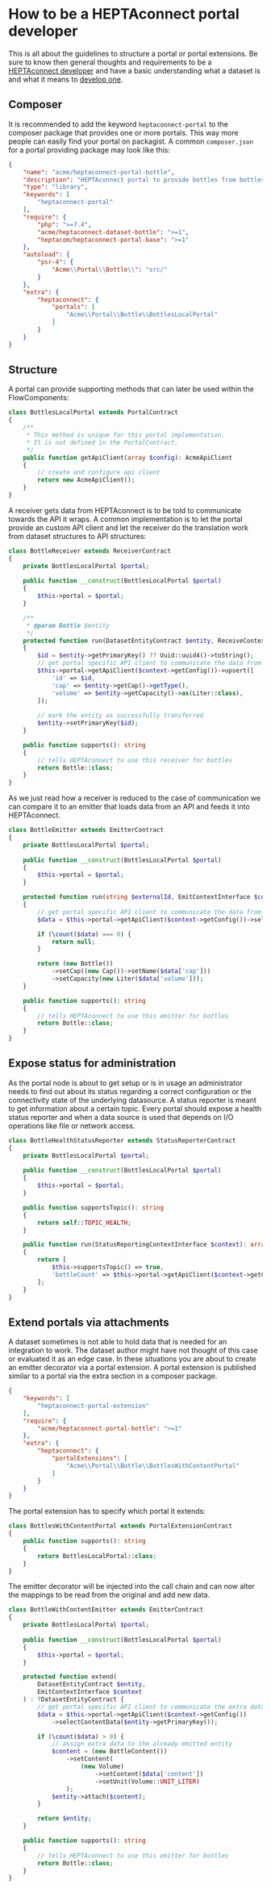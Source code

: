 # How to be a HEPTAconnect portal developer

This is all about the guidelines to structure a portal or portal extensions.
Be sure to know then general thoughts and requirements to be a [HEPTAconnect developer](./001-core-development.md) and have a basic understanding what a dataset is and what it means to [develop one](./002-dataset-development.md).

## Composer

It is recommended to add the keyword `heptaconnect-portal` to the composer package that provides one or more portals.
This way more people can easily find your portal on packagist.
A common `composer.json` for a portal providing package may look like this:

```json
{
    "name": "acme/heptaconnect-portal-bottle",
    "description": "HEPTAconnect portal to provide bottles from bottles.local",
    "type": "library",
    "keywords": [
        "heptaconnect-portal"
    ],
    "require": {
        "php": ">=7.4",
        "acme/heptaconnect-dataset-bottle": ">=1",
        "heptacom/heptaconnect-portal-base": ">=1"
    },
    "autoload": {
        "psr-4": {
            "Acme\\Portal\\Bottle\\": "src/"
        }
    },
    "extra": {
        "heptaconnect": {
            "portals": [
                "Acme\\Portal\\Bottle\\BottlesLocalPortal"
            ]
        }
    }
}
```

## Structure

A portal can provide supporting methods that can later be used within the FlowComponents:

```php
class BottlesLocalPortal extends PortalContract
{
    /**
     * This method is unique for this portal implementation.
     * It is not defined in the PortalContract.
     */
    public function getApiClient(array $config): AcmeApiClient
    {
        // create and configure api client
        return new AcmeApiClient();
    }
}
```

A receiver gets data from HEPTAconnect is to be told to communicate towards the API it wraps.
A common implementation is to let the portal provide an custom API client and let the receiver do the translation work from dataset structures to API structures:

```php
class BottleReceiver extends ReceiverContract
{
    private BottlesLocalPortal $portal;
    
    public function __construct(BottlesLocalPortal $portal)
    {
        $this->portal = $portal;
    }

    /**
     * @param Bottle $entity  
     */
    protected function run(DatasetEntityContract $entity, ReceiveContextInterface $context): void
    {
        $id = $entity->getPrimaryKey() ?? Uuid::uuid4()->toString();
        // get portal specific API client to communicate the data from the contexts configuration
        $this->portal->getApiClient($context->getConfig())->upsert([
            'id' => $id,
            'cap' => $entity->getCap()->getType(),
            'volume' => $entity->getCapacity()->as(Liter::class),
        ]);
        
        // mark the entity as successfully transferred 
        $entity->setPrimaryKey($id);
    }

    public function supports(): string
    {
        // tells HEPTAconnect to use this receiver for bottles
        return Bottle::class;
    }
}
``` 

As we just read how a receiver is reduced to the case of communication we can compare it to an emitter that loads data from an API and feeds it into HEPTAconnect.

```php
class BottleEmitter extends EmitterContract
{
    private BottlesLocalPortal $portal;
    
    public function __construct(BottlesLocalPortal $portal)
    {
        $this->portal = $portal;
    }

    protected function run(string $externalId, EmitContextInterface $context): ?DatasetEntityContract
    {        
        // get portal specific API client to communicate the data from the contexts configuration
        $data = $this->portal->getApiClient($context->getConfig())->select($externalId);

        if (\count($data) === 0) {
            return null;
        }           

        return (new Bottle())
            ->setCap((new Cap())->setName($data['cap']))
            ->setCapacity(new Liter($data['volume']));
    }

    public function supports(): string
    {
        // tells HEPTAconnect to use this emitter for bottles
        return Bottle::class;
    }
}
```

## Expose status for administration

As the portal node is about to get setup or is in usage an administrator needs to find out about its status regarding a correct configuration or the connectivity state of the underlying datasource.
A status reporter is meant to get information about a certain topic.
Every portal should expose a health status reporter and when a data source is used that depends on I/O operations like file or network access.

```php
class BottleHealthStatusReporter extends StatusReporterContract
{
    private BottlesLocalPortal $portal;
    
    public function __construct(BottlesLocalPortal $portal)
    {
        $this->portal = $portal;
    }

    public function supportsTopic(): string
    {
        return self::TOPIC_HEALTH;
    }

    public function run(StatusReportingContextInterface $context): array
    {
        return [
            $this->supportsTopic() => true,
            'bottleCount' => $this->portal->getApiClient($context->getConfig())->count(),
        ];
    }
}
```

## Extend portals via attachments

A dataset sometimes is not able to hold data that is needed for an integration to work.
The dataset author might have not thought of this case or evaluated it as an edge case.
In these situations you are about to create an emitter decorator via a portal extension.
A portal extension is published similar to a portal via the extra section in a composer package.

```json
{
    "keywords": [
        "heptaconnect-portal-extension"
    ],
    "require": {
        "acme/heptaconnect-portal-bottle": ">=1"
    },
    "extra": {
        "heptaconnect": {
            "portalExtensions": [
                "Acme\\Portal\\Bottle\\BottlesWithContentPortal"
            ]
        }
    }
}
```

The portal extension has to specify which portal it extends:

```php
class BottlesWithContentPortal extends PortalExtensionContract
{
    public function supports(): string
    {
        return BottlesLocalPortal::class;
    }
}
```

The emitter decorator will be injected into the call chain and can now alter the mappings to be read from the original and add new data.

```php
class BottleWithContentEmitter extends EmitterContract
{
    private BottlesLocalPortal $portal;
    
    public function __construct(BottlesLocalPortal $portal)
    {
        $this->portal = $portal;
    }

    protected function extend(
        DatasetEntityContract $entity,
        EmitContextInterface $context
    ) : ?DatasetEntityContract {
        // get portal specific API client to communicate the extra data from the contexts configuration
        $data = $this->portal->getApiClient($context->getConfig())
            ->selectContentData($entity->getPrimaryKey());

        if (\count($data) > 0) {
            // assign extra data to the already emitted entity
            $content = (new BottleContent())
                ->setContent(
                    (new Volume)
                        ->setContent($data['content'])
                        ->setUnit(Volume::UNIT_LITER)
                );
            $entity->attach($content);
        }

        return $entity;
    }

    public function supports(): string
    {
        // tells HEPTAconnect to use this emitter for bottles
        return Bottle::class;
    }
}
```
